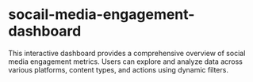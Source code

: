# socail-media-engagement-dashboard
This interactive dashboard provides a comprehensive overview of social media engagement metrics. Users can explore and analyze data across various platforms, content types, and actions using dynamic filters.
